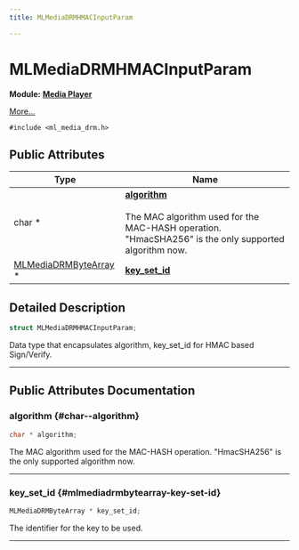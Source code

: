 ```yaml
---
title: MLMediaDRMHMACInputParam

---
```


# MLMediaDRMHMACInputParam

**Module:** **[Media Player](/api-ref/api/Modules/group___media_player/group___media_player.md)**



 [More...](#detailed-description)


`#include <ml_media_drm.h>`

## Public Attributes

| Type           | Name           |
| -------------- | -------------- |
| char * | **[algorithm](/api-ref/api/Modules/group___media_player/struct_m_l_media_d_r_m_h_m_a_c_input_param.md#char--algorithm)** <br></br>The MAC algorithm used for the MAC-HASH operation. "HmacSHA256" is the only supported algorithm now.  |
| [MLMediaDRMByteArray](/api-ref/api/Modules/group___media_player/struct_m_l_media_d_r_m_byte_array.md) * | **[key_set_id](/api-ref/api/Modules/group___media_player/struct_m_l_media_d_r_m_h_m_a_c_input_param.md#mlmediadrmbytearray-key-set-id)**  |

## Detailed Description

```cpp
struct MLMediaDRMHMACInputParam;
```


Data type that encapsulates algorithm, key_set_id for HMAC based Sign/Verify. 





-----------
## Public Attributes Documentation

### algorithm {#char--algorithm}

```cpp
char * algorithm;
```

The MAC algorithm used for the MAC-HASH operation. "HmacSHA256" is the only supported algorithm now. 





-----------

### key_set_id {#mlmediadrmbytearray-key-set-id}

```cpp
MLMediaDRMByteArray * key_set_id;
```


The identifier for the key to be used. 





-----------

